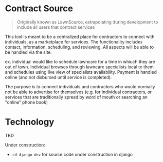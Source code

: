 # Contract Source

> Originally known as LawnSource, extrapolating during development to include all users that contract services

This tool is meant to be a centralized place for contractors to connect with individuals, as a marketplace for services. The functionality includes contact, information, scheduling, and reviewing. All aspects will be able to be handled via the site.

ex. individual would like to schedule lawncare for a time in whiuch they are out of town. Individual browses through lawncare specialists local to them and schedules using live view of specialists availability. Payment is handled online (and not disbursed until service is completed).

The purpose is to connect individuals and contractors who would normally not be able to advertise for themselves (e.g. for individual contractors, or services that are traditionally spread by word of mouth or searching an "online" phone book)

# Technology

TBD

Under construction:
* ```cd django-dev``` for source code under construction in django